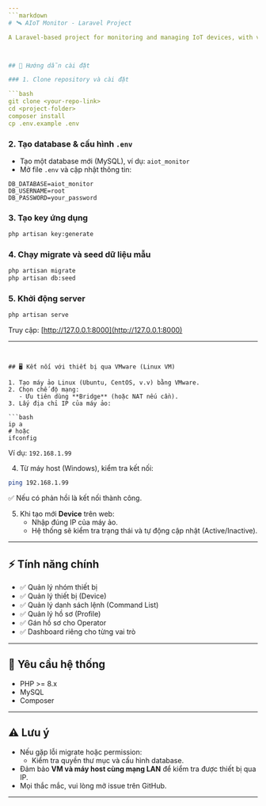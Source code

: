 ```yaml
---
```markdown
# 🛰️ AIoT Monitor - Laravel Project

A Laravel-based project for monitoring and managing IoT devices, with virtual device simulation via VMware.



## 🚀 Hướng dẫn cài đặt

### 1. Clone repository và cài đặt

```bash
git clone <your-repo-link>
cd <project-folder>
composer install
cp .env.example .env
```

### 2. Tạo database & cấu hình `.env`

- Tạo một database mới (MySQL), ví dụ: `aiot_monitor`
- Mở file `.env` và cập nhật thông tin:

```
DB_DATABASE=aiot_monitor
DB_USERNAME=root
DB_PASSWORD=your_password
```

### 3. Tạo key ứng dụng

```bash
php artisan key:generate
```

### 4. Chạy migrate và seed dữ liệu mẫu

```bash
php artisan migrate
php artisan db:seed
```

### 5. Khởi động server

```bash
php artisan serve
```

Truy cập: [http://127.0.0.1:8000](http://127.0.0.1:8000)

---
```


## 🖥️ Kết nối với thiết bị qua VMware (Linux VM)

1. Tạo máy ảo Linux (Ubuntu, CentOS, v.v) bằng VMware.
2. Chọn chế độ mạng:
   - Ưu tiên dùng **Bridge** (hoặc NAT nếu cần).
3. Lấy địa chỉ IP của máy ảo:

```bash
ip a
# hoặc
ifconfig
```

Ví dụ: `192.168.1.99`

4. Từ máy host (Windows), kiểm tra kết nối:

```bash
ping 192.168.1.99
```

✅ Nếu có phản hồi là kết nối thành công.

5. Khi tạo mới **Device** trên web:
   - Nhập đúng IP của máy ảo.
   - Hệ thống sẽ kiểm tra trạng thái và tự động cập nhật (Active/Inactive).

---

## ⚡ Tính năng chính

- ✅ Quản lý nhóm thiết bị
- ✅ Quản lý thiết bị (Device)
- ✅ Quản lý danh sách lệnh (Command List)
- ✅ Quản lý hồ sơ (Profile)
- ✅ Gán hồ sơ cho Operator
- ✅ Dashboard riêng cho từng vai trò

---

## 📝 Yêu cầu hệ thống

- PHP >= 8.x
- MySQL
- Composer

---

## ⚠️ Lưu ý

- Nếu gặp lỗi migrate hoặc permission:
  - Kiểm tra quyền thư mục và cấu hình database.
- Đảm bảo **VM và máy host cùng mạng LAN** để kiểm tra được thiết bị qua IP.
- Mọi thắc mắc, vui lòng mở issue trên GitHub.

---


